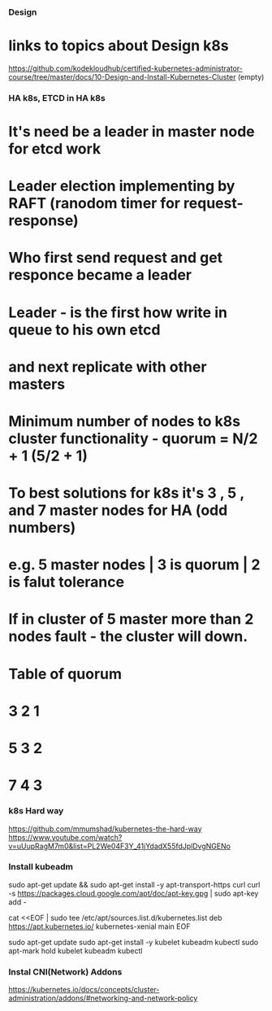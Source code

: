 ### Design
# links to topics about Design k8s
https://github.com/kodekloudhub/certified-kubernetes-administrator-course/tree/master/docs/10-Design-and-Install-Kubernetes-Cluster (empty)

### HA k8s, ETCD in HA k8s
# It's need be a leader in master node for etcd work
# Leader election implementing by RAFT (ranodom timer for request-response)
# Who first send request and get responce became a leader
# Leader - is the first how write in queue to his own etcd 
# and next replicate with other masters

# Minimum number of nodes to k8s cluster functionality - quorum = N/2 + 1  (5/2 + 1)
# To best solutions for k8s it's 3 , 5 , and 7 master nodes for HA (odd numbers)
# e.g. 5 master nodes | 3 is quorum | 2 is falut tolerance
# If in cluster of 5 master more than 2 nodes fault - the cluster will down.
# Table of quorum
# 3 2 1
# 5 3 2
# 7 4 3

### k8s Hard way
https://github.com/mmumshad/kubernetes-the-hard-way
https://www.youtube.com/watch?v=uUupRagM7m0&list=PL2We04F3Y_41jYdadX55fdJplDvgNGENo

### Install kubeadm
sudo apt-get update && sudo apt-get install -y apt-transport-https curl
curl -s https://packages.cloud.google.com/apt/doc/apt-key.gpg | sudo apt-key add -

cat <<EOF | sudo tee /etc/apt/sources.list.d/kubernetes.list
deb https://apt.kubernetes.io/ kubernetes-xenial main
EOF

sudo apt-get update
sudo apt-get install -y kubelet kubeadm kubectl
sudo apt-mark hold kubelet kubeadm kubectl

### Instal CNI(Network) Addons 
https://kubernetes.io/docs/concepts/cluster-administration/addons/#networking-and-network-policy

